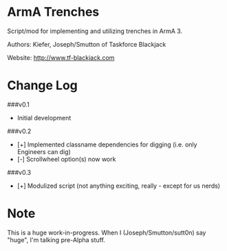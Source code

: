ArmA Trenches
=============

Script/mod for implementing and utilizing trenches in ArmA 3.

Authors: Kiefer, Joseph/Smutton of Taskforce Blackjack

Website: http://www.tf-blackjack.com

Change Log
==========

###v0.1
* Initial development

###v0.2
* [+] Implemented classname dependencies for digging (i.e. only Engineers can dig)
* [-] Scrollwheel option(s) now work
 
###v0.3
* [+] Modulized script (not anything exciting, really - except for us nerds)

Note
====
This is a huge work-in-progress. When I (Joseph/Smutton/sutt0n) say "huge", I'm talking pre-Alpha stuff.
